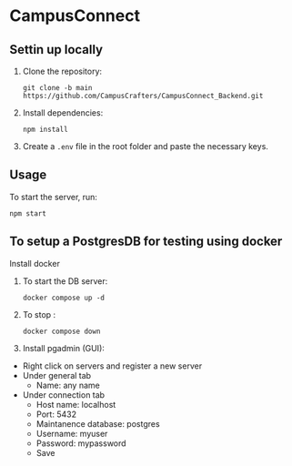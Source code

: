 # CampusConnect

## Settin up locally

1. Clone the repository:

   ```
   git clone -b main https://github.com/CampusCrafters/CampusConnect_Backend.git
   ```

2. Install dependencies:

   ```
   npm install
   ```

3. Create a `.env` file in the root folder and paste the necessary keys.

## Usage

To start the server, run:

```
npm start
```

## To setup a PostgresDB for testing using docker

Install docker

1. To start the DB server:

   ```
   docker compose up -d
   ```

2. To stop :

   ```
   docker compose down
   ```

3. Install pgadmin (GUI):

- Right click on servers and register a new server
- Under general tab
  - Name: any name
- Under connection tab
  - Host name: localhost
  - Port: 5432
  - Maintanence database: postgres
  - Username: myuser
  - Password: mypassword
  - Save
